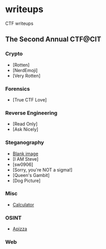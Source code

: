 # writeups
CTF writeups

## The Second Annual CTF@CIT
### Crypto
- [Rotten]
- [NerdEmoji]
- [Very Rotten]

### Forensics
- [True CTF Love]

### Reverse Engineering
- [Read Only]
- [Ask Nicely]

### Steganography
- [Blank image](Steganography/blank.ipynb)
- [I AM Steve]
- [sw0906]
- [Sorry, you're NOT a sigma!]
- [Queen's Gambit]
- [Dog Picture]
  
### Misc
- [Calculator](misc/calc.ipynb)

### OSINT
- [Apizza](osint/apizza.ipynb)

### Web
